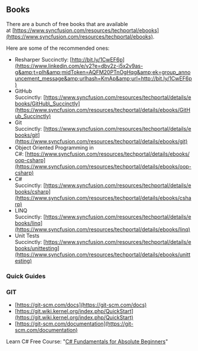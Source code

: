 
## Books

There are a bunch of free books that are available at [https://www.syncfusion.com/resources/techportal/ebooks](https://www.syncfusion.com/resources/techportal/ebooks).

Here are some of the recommended ones:

- Resharper Succinctly: [http://bit.ly/1CwEF6p](https://www.linkedin.com/e/v2?e=dbv2z-i5x2v9as-g&amp;t=plh&amp;midToken=AQFM20PTnOgHqg&amp;ek=group_announcement_message&amp;urlhash=KmAp&amp;url=http://bit.ly/1CwEF6p)
- GitHub Succinctly: [https://www.syncfusion.com/resources/techportal/details/ebooks/GitHub\_Succinctly](https://www.syncfusion.com/resources/techportal/details/ebooks/GitHub_Succinctly)
- Git Succinctly: [https://www.syncfusion.com/resources/techportal/details/ebooks/git](https://www.syncfusion.com/resources/techportal/details/ebooks/git)
- Object Oriented Programming in C#: [https://www.syncfusion.com/resources/techportal/details/ebooks/oop-csharp](https://www.syncfusion.com/resources/techportal/details/ebooks/oop-csharp)
- C# Succinctly: [https://www.syncfusion.com/resources/techportal/details/ebooks/csharp](https://www.syncfusion.com/resources/techportal/details/ebooks/csharp)
- LINQ Succinctly: [https://www.syncfusion.com/resources/techportal/details/ebooks/linq](https://www.syncfusion.com/resources/techportal/details/ebooks/linq)
- Unit Tests Succinctly: [https://www.syncfusion.com/resources/techportal/details/ebooks/unittesting](https://www.syncfusion.com/resources/techportal/details/ebooks/unittesting)


### Quick Guides

### GIT

- [https://git-scm.com/docs](https://git-scm.com/docs)
- [https://git.wiki.kernel.org/index.php/QuickStart](https://git.wiki.kernel.org/index.php/QuickStart)
- [https://git-scm.com/documentation](https://git-scm.com/documentation)




Learn C# Free Course: "[C# Fundamentals for Absolute Beginners](https://mva.microsoft.com/en-us/training-courses/c-fundamentals-for-absolute-beginners-16169)"
